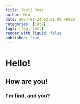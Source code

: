 ```yaml
---
title: Test2 Post
author: Min
date: 2024-01-24 02:01:00 +0900
categories: [Cat2]
tags: [tag, test]
render_with_liquid: false
published: true
---
```


# Hello!
## How are you!
### I'm find, and you?
